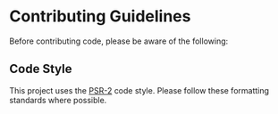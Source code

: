 Contributing Guidelines
=======================

Before contributing code, please be aware of the following:

Code Style
----------

This project uses the [PSR-2] code style. Please follow these formatting 
standards where possible.

[PSR-2]: https://github.com/php-fig/fig-standards/blob/master/accepted/PSR-2-coding-style-guide.md
